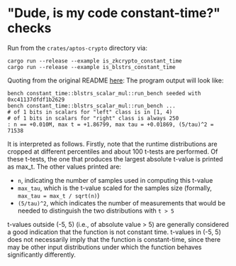 # "Dude, is my code constant-time?" checks

Run from the `crates/aptos-crypto` directory via:
```
cargo run --release --example is_zkcrypto_constant_time
cargo run --release --example is_blstrs_constant_time
```

Quoting from the original README [here](https://docs.rs/dudect-bencher/latest/dudect_bencher/):
The program output will look like:

```
bench constant_time::blstrs_scalar_mul::run_bench seeded with 0xc41137dfdf1b2629
bench constant_time::blstrs_scalar_mul::run_bench ...
# of 1 bits in scalars for "left" class is in [1, 4)
# of 1 bits in scalars for "right" class is always 250
: n == +0.010M, max t = +1.86799, max tau = +0.01869, (5/tau)^2 = 71538
```

It is interpreted as follows.
Firstly, note that the runtime distributions are cropped at different percentiles and about 100 t-tests are performed.
Of these t-tests, the one that produces the largest absolute t-value is printed as max_t. 
The other values printed are:

 - `n`, indicating the number of samples used in computing this t-value
 - `max_tau`, which is the t-value scaled for the samples size (formally, `max_tau = max_t / sqrt(n)`)
 - `(5/tau)^2`, which indicates the number of measurements that would be needed to distinguish the two distributions with `t > 5`

t-values outside (-5, 5) (i.e., of absolute value > 5) are generally considered a good indication that the function is not constant time. 
t-values in (-5, 5) does not necessarily imply that the function is constant-time, since there may be other input distributions under which the function behaves significantly differently.
